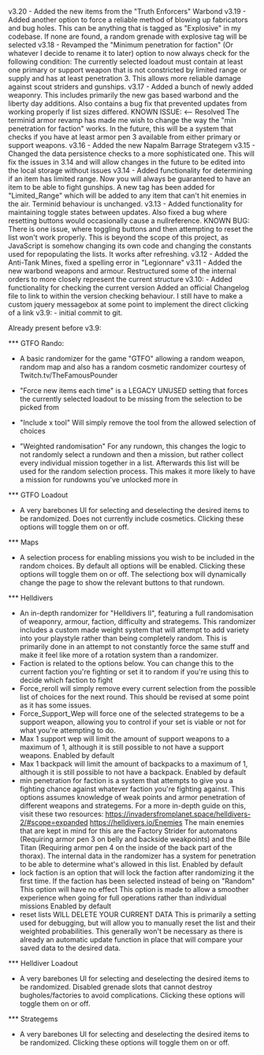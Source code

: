 v3.20   -   Added the new items from the "Truth Enforcers" Warbond
v3.19   -   Added another option to force a reliable method of blowing up fabricators and bug holes. This can be anything that is tagged as "Explosive" in my codebase. If none are found, a random grenade with
            explosive tag will be selected
v3.18   -   Revamped the "Minimum penetration for faction" (Or whatever I decide to rename it to later) option to now always check for the following condition:
            The currently selected loadout must contain at least one primary or support weapon that is not constricted by limited range or supply and has at least penetration 3. This allows more reliable damage against scout striders and gunships.
v3.17   -   Added a bunch of newly added weaponry. This includes primarily the new gas based warbond and the liberty day additions. Also contains a bug fix that prevented updates from working properly if list sizes 
            differed.
            KNOWN ISSUE: <-- Resolved The terminid armor revamp has made me wish to change the way the "min penetration for faction" works. In the future, this will be a system that checks if you have at least armor pen 3 available from either primary or support weapons.
v3.16   -   Added the new Napalm Barrage Strategem
v3.15   -   Changed the data persistence checks to a more sophisticated one. This will fix the issues in 3.14 and will allow changes in the future to be edited into the local storage without issues
v3.14   -   Added functionality for determining if an item has limited range. Now you will always be guaranteed to have an item to be able to fight gunships. 
            A new tag has been added for "Limited_Range" which will be added to any item that can't hit enemies in the air. Terminid behaviour is unchanged.
v3.13   -   Added functionality for maintaining toggle states between updates. Also fixed a bug where resetting buttons would occasionally cause a nullreference.
            KNOWN BUG: There is one issue, where toggling buttons and then attempting to reset the list won't work properly. This is beyond the scope of this project, as JavaScript is somehow changing its own code and changing the constants used for repopulating the lists. It works after refreshing.
v3.12   -   Added the Anti-Tank Mines, fixed a spelling error in "Legionnare"
v3.11   -   Added the new warbond weapons and armour. Restructured some of the internal orders to more closely represent the current structure
v3.10:  -   Added functionality for checking the current version
            Added an official Changelog file to link to within the version checking behaviour.
            I still have to make a custom jquery messagebox at some point to implement the direct clicking of a link
v3.9:   -   initial commit to git.

Already present before v3.9:

*** GTFO Rando:
- A basic randomizer for the game "GTFO" allowing a random weapon, random map and also has a random cosmetic randomizer courtesy of Twitch.tv/TheFamousPounder
- "Force new items each time" is a LEGACY UNUSED setting that forces the currently selected loadout to be missing from the selection to be picked from
- "Include x tool" Will simply remove the tool from the allowed selection of choices

- "Weighted randomisation" For any rundown, this changes the logic to not randomly select a rundown and then a mission, but rather collect every individual mission together in a list.
    Afterwards this list will be used for the random selection process. This makes it more likely to have a mission for rundowns you've unlocked more in

*** GTFO Loadout
- A very barebones UI for selecting and deselecting the desired items to be randomized. Does not currently include cosmetics. Clicking these options will toggle them on or off.

*** Maps
- A selection process for enabling missions you wish to be included in the random choices. By default all options will be enabled. Clicking these options will toggle them on or off.
    The selectiong box will dynamically change the page to show the relevant buttons to that rundown.

*** Helldivers
- An in-depth randomizer for "Helldivers II", featuring a full randomisation of weaponry, armour, faction, difficulty and strategems.
    This randomizer includes a custom made weight system that will attempt to add variety into your playstyle rather than being completely random. 
    This is primarily done in an attempt to not constantly force the same stuff and make it feel like more of a rotation system than a randomizer.
- Faction is related to the options below. You can change this to the current faction you're fighting or set it to random if you're using this to decide which faction to fight
- Force_reroll will simply remove every current selection from the possible list of choices for the next round. This should be revised at some point as it has some issues.
- Force_Support_Wep will force one of the selected strategems to be a support weapon, allowing you to control if your set is viable or not for what you're attempting to do.
- Max 1 support wep will limit the amount of support weapons to a maximum of 1, although it is still possible to not have a support weapons.
    Enabled by default
- Max 1 backpack will limit the amount of backpacks to a maximum of 1, although it is still possible to not have a backpack.
    Enabled by default
- min penetration for faction is a system that attempts to give you a fighting chance against whatever faction you're fighting against.
    This options assumes knowledge of weak points and armor penetration of different weapons and strategems. For a more in-depth guide on this, visit these two resources:
    https://invadersfromplanet.space/helldivers-2/#scope=expanded
    https://helldivers.io/Enemies
    The main enemies that are kept in mind for this are the Factory Strider for automatons (Requiring armor pen 3 on belly and backside weakpoints) and the Bile Titan (Requiring armor pen 4 on the inside of the back part of the thorax). The internal data in the randomizer has a system for penetration to be able to determine what's allowed in this list.
    Enabled by default
- lock faction is an option that will lock the faction after randomizing it the first time. If the faction has been selected instead of being on "Random" This option will have no effect
    This option is made to allow a smoother experience when going for full operations rather than individual missions
    Enabled by default
- reset lists WILL DELETE YOUR CURRENT DATA
    This is primarily a setting used for debugging, but will allow you to manually reset the list and their weighted probabilities. This generally won't be necessary as there is already an automatic update function in place that will compare your saved data to the desired data.

*** Helldiver Loadout
- A very barebones UI for selecting and deselecting the desired items to be randomized. Disabled grenade slots that cannot destroy bugholes/factories to avoid complications.
    Clicking these options will toggle them on or off.

*** Strategems
- A very barebones UI for selecting and deselecting the desired items to be randomized. Clicking these options will toggle them on or off.


